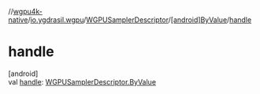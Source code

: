 //[wgpu4k-native](../../../../index.md)/[io.ygdrasil.wgpu](../../index.md)/[WGPUSamplerDescriptor](../index.md)/[[android]ByValue](index.md)/[handle](handle.md)

# handle

[android]\
val [handle](handle.md): [WGPUSamplerDescriptor.ByValue](../../../io.ygdrasil.wgpu.android/-w-g-p-u-sampler-descriptor/-by-value/index.md)